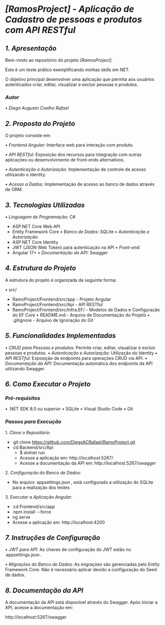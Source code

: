 # *[RamosProject] - Aplicação de Cadastro de pessoas e produtos com API RESTful*

## *1. Apresentação*

Bem-vindo ao repositório do projeto *[RamosProject]*. 

Este é um teste prático exemplificando minhas skills em NET.

O objetivo principal desenvolver uma aplicação que permita aos usuários autenticados criar, editar, visualizar e excluir pessoas e produtos.

### *Autor*
•⁠  ⁠*Diego Augusto Coelho Rafael*

## *2. Proposta do Projeto*

O projeto consiste em:

•⁠  ⁠*Frontend Angular:* Interface web para interação com produto.

•⁠  ⁠*API RESTful:* Exposição dos recursos  para integração com outras aplicações ou desenvolvimento de front-ends alternativos.

•⁠  ⁠*Autenticação e Autorização:* Implementação de controle de acesso utilizando o Identity.

•⁠  ⁠*Acesso a Dados:* Implementação de acesso ao banco de dados através de ORM.

## *3. Tecnologias Utilizadas*

•⁠  ⁠*Linguagem de Programação:* C#
  - ASP.NET Core Web API
  - Entity Framework Core
•⁠  ⁠*Banco de Dados:* SQLite
•⁠  ⁠*Autenticação e Autorização:*
  - ASP.NET Core Identity
  - JWT (JSON Web Token) para autenticação na API
•⁠  ⁠*Front-end:*
  - Angular 17+
•⁠  ⁠*Documentação da API:* Swagger

## *4. Estrutura do Projeto*

A estrutura do projeto é organizada da seguinte forma:

•⁠  ⁠src/
  - RamoProject/Frontend/src/app - Projeto Angular
  - RamoProject/Frontend/src/Api - API RESTful
  - RamoProject/Frontend/src/Infra.EF/ - Modelos de Dados e Configuração do EF Core
•⁠  ⁠README.md - Arquivo de Documentação do Projeto
•⁠  ⁠.gitignore - Arquivo de Ignoração do Git

## *5. Funcionalidades Implementadas*

•⁠  ⁠*CRUD para Pessoas e produtos:* Permite criar, editar, visualizar e excluir pessoas e produtos.
•⁠  ⁠*Autenticação e Autorização:* Utilização do Identity
•⁠  ⁠*API RESTful:* Exposição de endpoints para operações CRUD via API.
•⁠  ⁠*Documentação da API:* Documentação automática dos endpoints da API utilizando Swagger.

## *6. Como Executar o Projeto*

### *Pré-requisitos*

•⁠  ⁠.NET SDK 8.0 ou superior
•⁠  ⁠SQLite
•⁠  ⁠Visual Studio Code
•⁠  ⁠Git

### *Passos para Execução*

1.⁠ ⁠*Clone o Repositório:*
   - ⁠ git clone https://github.com/DiegoACRafael/RamoProject.git
   - ⁠ cd Backend/src/Api ⁠
        - $ dotnet run
        - Acesse a aplicação em: http://localhost:5267/
        - Acesse a documentação da API em: http://localhost:5267/swagger

2.⁠ ⁠*Configuração do Banco de Dados:*
   - No arquivo ⁠ appsettings.json ⁠, está configurado a utilização do SQLite para a realização dos testes

3.⁠ ⁠*Executar a Aplicação Angular:*
   - ⁠ cd Frontend/src/app
   - ⁠ npm install --force
   - ng serve
   - Acesse a aplicação em: http://localhost:4200

## *7. Instruções de Configuração*

•⁠  ⁠*JWT para API:* As chaves de configuração do JWT estão no ⁠ appsettings.json ⁠.

•⁠  ⁠*Migrações do Banco de Dados:* As migrações são gerenciadas pelo Entity Framework Core. Não é necessário aplicar devido a configuração do Seed de dados.

## *8. Documentação da API*

A documentação da API está disponível através do Swagger. Após iniciar a API, acesse a documentação em:

http://localhost:5267/swagger
